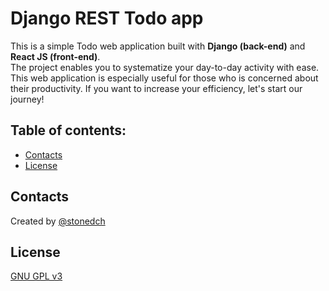 # Django REST Todo app

This is a simple Todo web application built with **Django (back-end)** and **React JS (front-end)**.<br>
The project enables you to systematize your day-to-day activity with ease. This web application is especially useful for those who is concerned about their productivity. If you want to increase your efficiency, let's start our journey!

## Table of contents:

* [Contacts](#contacts)
* [License](#license)

## Contacts

Created by [@stonedch](https://github.com/stonedch)

## License

[GNU GPL v3](LICENSE.md)
